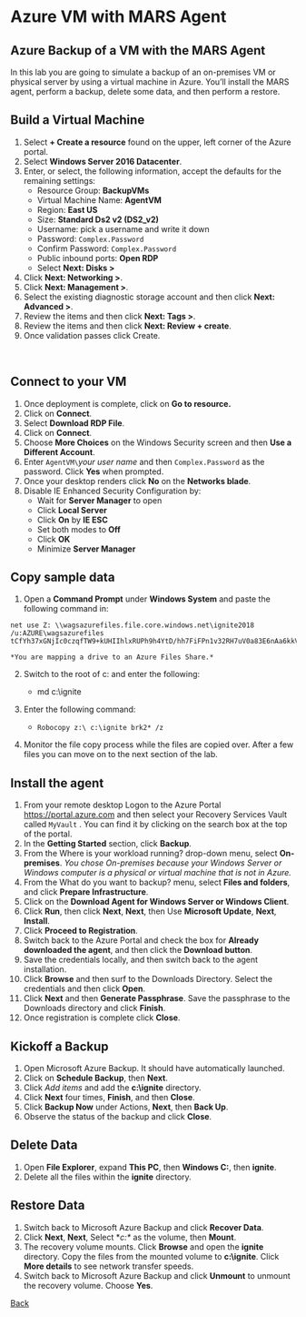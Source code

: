 # Azure VM with MARS Agent
 
## Azure Backup of a VM with the MARS Agent 
In this lab you are going to simulate a backup of an on-premises VM or physical server by using a virtual machine in Azure.  You’ll install the MARS agent, perform a backup, delete some data, and then perform a restore.

## Build a Virtual Machine
1.	Select **+ Create a resource** found on the upper, left corner of the Azure portal.
2.	Select **Windows Server 2016 Datacenter**.
3.	Enter, or select, the following information, accept the defaults for the remaining settings:
    * Resource Group: **BackupVMs**
    * Virtual Machine Name: **AgentVM**
    * Region: **East US**
    * Size: **Standard Ds2 v2 (DS2_v2)**
    * Username: pick a username and write it down
    * Password: `Complex.Password`
    * Confirm Password: `Complex.Password`
    * Public inbound ports:  **Open RDP**
    * Select **Next: Disks >**
4.	Click **Next: Networking >**.
5.	Click **Next: Management >**.
6.	Select the existing diagnostic storage account and then click **Next: Advanced >**.
7.	Review the items and then click **Next: Tags >**.
8.	Review the items and then click **Next: Review + create**.
9.	Once validation passes click Create.

 
## Connect to your VM
1.	Once deployment is complete, click on **Go to resource.** 
2.	Click on **Connect**.
3. Select **Download RDP File**.
4. 	Click on **Connect**.
5.	Choose **More Choices** on the Windows Security screen and then **Use a Different Account**.
6.	Enter `AgentVM\`*your user name* and then `Complex.Password` as the password. Click **Yes** when prompted.
7.	Once your desktop renders click **No** on the **Networks blade**.
8.	Disable IE Enhanced Security Configuration by:
    * Wait for **Server Manager** to open
    * Click **Local Server**
    * Click **On** by **IE ESC**
    * Set both modes to **Off**
    * Click **OK**
    * Minimize **Server Manager**

## Copy sample data
1.	Open a **Command Prompt** under **Windows System** and paste the following command in:

```
net use Z: \\wagsazurefiles.file.core.windows.net\ignite2018 /u:AZURE\wagsazurefiles tCfYh37xGNjIc0czqfTW9+kUHIIhlxRUPh9h4YtD/hh7FiFPn1v32RH7uV0a83E6nAa6kkVU6d+nAAeoBItpJg==
```

    *You are mapping a drive to an Azure Files Share.*

2.	Switch to the root of c: and enter the following:
    * md c:\ignite
    
3.	Enter the following command:
    * `Robocopy z:\ c:\ignite brk2* /z`
4.	Monitor the file copy process while the files are copied over.  After a few files you can move on to the next section of the lab.
 
## Install the agent
1.	From your remote desktop Logon to the Azure Portal https://portal.azure.com and then select your Recovery Services Vault called `MyVault` . You can find it by clicking on the search box at the top of the portal.
2.	In the **Getting Started** section, click **Backup**.
3.	From the Where is your workload running? drop-down menu, select **On-premises**.
	*You chose On-premises because your Windows Server or Windows computer is a physical or virtual machine that is not in Azure.*
4.	From the What do you want to backup? menu, select **Files and folders**, and click **Prepare Infrastructure**.
5.	Click on the **Download Agent for Windows Server or Windows Client**.
6.	Click **Run**, then click **Next**, **Next**, then Use **Microsoft Update**, **Next**, **Install**.
7.	Click **Proceed to Registration**.
8.	Switch back to the Azure Portal and check the box for **Already downloaded the agent**, and then click the **Download button**.
9.	Save the credentials locally, and then switch back to the agent installation.
10.	Click **Browse** and then surf to the Downloads Directory.  Select the credentials and then click **Open**.
11.	Click **Next** and then **Generate Passphrase**.  Save the passphrase to the Downloads directory and click **Finish**.
12.	Once registration is complete click **Close**.

## Kickoff a Backup
1. Open Microsoft Azure Backup. It should have automatically launched.
2. Click on **Schedule Backup**, then **Next**.
3. Click *Add items* and add the **c:\ignite** directory.
4. Click **Next** four times, **Finish**, and then **Close**.
5. Click **Backup Now** under Actions, **Next**, then **Back Up**.
6. Observe the status of the backup and click **Close**.
 

## Delete Data
1.	Open **File Explorer**, expand **This PC**, then **Windows C:**, then **ignite**.
2.	Delete all the files within the **ignite** directory.


## Restore Data
1.	Switch back to Microsoft Azure Backup and click **Recover Data**.
2.	Click **Next**, **Next**, Select **c:\** as the volume, then **Mount**.
3.	The recovery volume mounts. Click **Browse** and open the **ignite** directory.  Copy the files from the mounted volume to **c:\ignite**.  Click **More details** to see network transfer speeds.
4.	Switch back to Microsoft Azure Backup and click **Unmount** to unmount the recovery volume.  Choose **Yes**.


[Back](index.md)